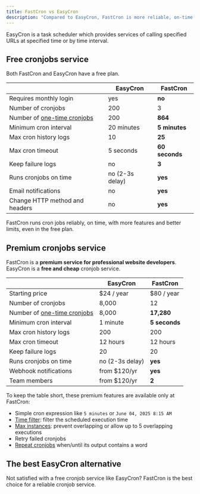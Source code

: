 ```yaml
---
title: FastCron vs EasyCron
description: "Compared to EasyCron, FastCron is more reliable, on-time, with more features for your cronjobs."
---
```


EasyCron is a task scheduler which provides services of calling specified URLs at specified time or by time interval.

## Free cronjobs service

Both FastCron and EasyCron have a free plan.

|                                                          | EasyCron        | **FastCron**   |
| -------------------------------------------------------- | --------------- | -------------- |
| Requires monthly login                                   | yes             | **no**         |
| Number of cronjobs                                       | 200             | 3              |
| Number of [one-time cronjobs](/guides/one-time-cronjobs) | 200             | **864**        |
| Minimum cron interval                                    | 20 minutes      | **5 minutes**  |
| Max cron history logs                                    | 10              | **25**         |
| Max cron timeout                                         | 5 seconds       | **60 seconds** |
| Keep failure logs                                        | no              | **3**          |
| Runs cronjobs on time                                    | no (2-3s delay) | **yes**        |
| Email notifications                                      | no              | **yes**        |
| Change HTTP method and headers                           | no              | **yes**        |

FastCron runs cron jobs reliably, on time, with more features and better limits, even in the free plan.

## Premium cronjobs service

FastCron is a **premium service for professional website developers**.
EasyCron is a **free and cheap** cronjob service.

|                                                          | EasyCron        | **FastCron**  |
| -------------------------------------------------------- | --------------- | ------------- |
| Starting price                                           | $24 / year      | $80 / year    |
| Number of cronjobs                                       | 8,000           | 12            |
| Number of [one-time cronjobs](/guides/one-time-cronjobs) | 8,000           | **17,280**    |
| Minimum cron interval                                    | 1 minute        | **5 seconds** |
| Max cron history logs                                    | 200             | 200           |
| Max cron timeout                                         | 12 hours        | 12 hours      |
| Keep failure logs                                        | 20              | 20            |
| Runs cronjobs on time                                    | no (2-3s delay) | **yes**       |
| Webhook notifications                                    | from $120/yr    | **yes**       |
| Team members                                             | from $120/yr    | **2**         |

To keep the table short, these premium features are available only at FastCron:

- Simple cron expression like `5 minutes` or `June 04, 2025 8:15 AM`
- [Time filter](/blog/time-filter): filter the scheduled execution time
- [Max instances](/blog/max-instances): prevent overlapping or allow up to 5 overlapping executions
- Retry failed cronjobs
- [Repeat cronjobs](/blog/repeat-cronjob) when/until its output contains a word

## The best EasyCron alternative

Not satisfied with a free cronjob service like EasyCron? FastCron is the best choice for a reliable cronjob service.
